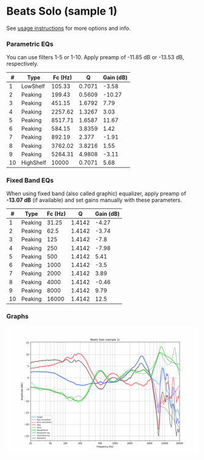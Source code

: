 # Beats Solo (sample 1)
See [usage instructions](https://github.com/jaakkopasanen/AutoEq#usage) for more options and info.

### Parametric EQs
You can use filters 1-5 or 1-10. Apply preamp of -11.85 dB or -13.53 dB, respectively.

|   # | Type      |   Fc (Hz) |      Q |   Gain (dB) |
|-----|-----------|-----------|--------|-------------|
|   1 | LowShelf  |    105.33 | 0.7071 |       -3.58 |
|   2 | Peaking   |    199.43 | 0.5609 |      -10.27 |
|   3 | Peaking   |    451.15 | 1.6792 |        7.79 |
|   4 | Peaking   |   2257.62 | 1.3267 |        3.03 |
|   5 | Peaking   |   8517.71 | 1.6587 |       11.67 |
|   6 | Peaking   |    584.15 | 3.8359 |        1.42 |
|   7 | Peaking   |    892.19 | 2.377  |       -1.91 |
|   8 | Peaking   |   3762.02 | 3.8216 |        1.55 |
|   9 | Peaking   |   5264.31 | 4.9808 |       -3.11 |
|  10 | HighShelf |  10000    | 0.7071 |        5.68 |

### Fixed Band EQs
When using fixed band (also called graphic) equalizer, apply preamp of **-13.07 dB** (if available) and set gains manually with these parameters.

|   # | Type    |   Fc (Hz) |      Q |   Gain (dB) |
|-----|---------|-----------|--------|-------------|
|   1 | Peaking |     31.25 | 1.4142 |       -4.27 |
|   2 | Peaking |     62.5  | 1.4142 |       -3.74 |
|   3 | Peaking |    125    | 1.4142 |       -7.8  |
|   4 | Peaking |    250    | 1.4142 |       -7.98 |
|   5 | Peaking |    500    | 1.4142 |        5.41 |
|   6 | Peaking |   1000    | 1.4142 |       -3.5  |
|   7 | Peaking |   2000    | 1.4142 |        3.89 |
|   8 | Peaking |   4000    | 1.4142 |       -0.46 |
|   9 | Peaking |   8000    | 1.4142 |        9.79 |
|  10 | Peaking |  16000    | 1.4142 |       12.5  |

### Graphs
![](./Beats%20Solo%20(sample%201).png)

